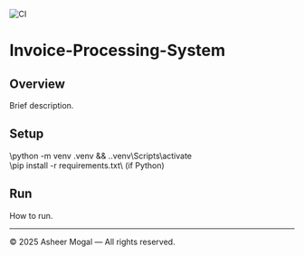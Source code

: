 ﻿![CI](https://github.com/Asheermogal/Invoice-Processing-System/actions/workflows/ci-python.yml/badge.svg)

# Invoice-Processing-System

## Overview
Brief description.

## Setup
\python -m venv .venv && .\.venv\Scripts\activate\
\pip install -r requirements.txt\ (if Python)

## Run
How to run.

---
© 2025 Asheer Mogal — All rights reserved.


